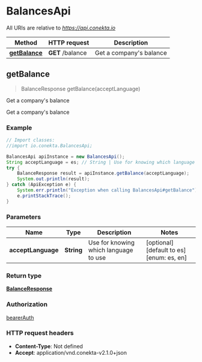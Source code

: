 # BalancesApi

All URIs are relative to *https://api.conekta.io*

Method | HTTP request | Description
------------- | ------------- | -------------
[**getBalance**](BalancesApi.md#getBalance) | **GET** /balance | Get a company&#39;s balance



## getBalance

> BalanceResponse getBalance(acceptLanguage)

Get a company&#39;s balance

Get a company&#39;s balance

### Example

```java
// Import classes:
//import io.conekta.BalancesApi;

BalancesApi apiInstance = new BalancesApi();
String acceptLanguage = es; // String | Use for knowing which language to use
try {
    BalanceResponse result = apiInstance.getBalance(acceptLanguage);
    System.out.println(result);
} catch (ApiException e) {
    System.err.println("Exception when calling BalancesApi#getBalance");
    e.printStackTrace();
}
```

### Parameters


Name | Type | Description  | Notes
------------- | ------------- | ------------- | -------------
 **acceptLanguage** | **String**| Use for knowing which language to use | [optional] [default to es] [enum: es, en]

### Return type

[**BalanceResponse**](BalanceResponse.md)

### Authorization

[bearerAuth](../README.md#bearerAuth)

### HTTP request headers

- **Content-Type**: Not defined
- **Accept**: application/vnd.conekta-v2.1.0+json


